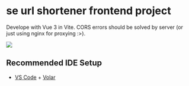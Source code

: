 # se url shortener frontend project

Develope with Vue 3 in Vite. 
CORS errors should be solved by server (or just using nginx for proxying :>).

![](https://image.silente.top/img/cover2.png)

## Recommended IDE Setup

- [VS Code](https://code.visualstudio.com/) + [Volar](https://marketplace.visualstudio.com/items?itemName=Vue.volar)
